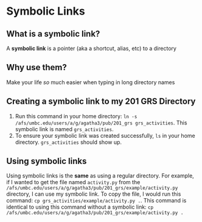 # Symbolic Links
## What is a symbolic link?
A **symbolic link** is a pointer (aka a shortcut, alias, etc) to a directory

## Why use them?
Make your life _so_ much easier when typing in long directory names

## Creating a symbolic link to my 201 GRS Directory
1. Run this command in your home directory: `ln -s /afs/umbc.edu/users/a/g/agatha3/pub/201_grs grs_activities`. This symbolic link is named `grs_activities`.
2. To ensure your symbolic link was created successfully, `ls` in your home directory. `grs_activities` should show up.

## Using symbolic links
Using symbolic links is the **same** as using a regular directory. For example, if I wanted to get the file named `activity.py` from the `/afs/umbc.edu/users/a/g/agatha3/pub/201_grs/example/activity.py` directory, I can use my symbolic link. To copy the file, I would run this command: `cp grs_activities/example/activity.py .`. This command is identical to using this command without a symbolic link: `cp /afs/umbc.edu/users/a/g/agatha3/pub/201_grs/example/activity.py .`
